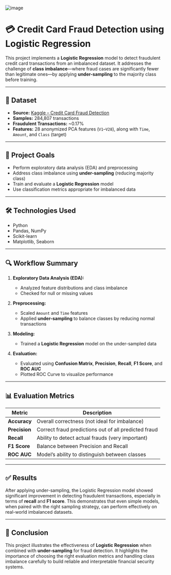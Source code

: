

![image](https://github.com/user-attachments/assets/d48757d2-edb3-4e59-a9d3-68dd7037e646)

# 💳 Credit Card Fraud Detection using Logistic Regression

This project implements a **Logistic Regression** model to detect fraudulent credit card transactions from an imbalanced dataset. It addresses the challenge of **class imbalance**—where fraud cases are significantly fewer than legitimate ones—by applying **under-sampling** to the majority class before training.

---

## 📂 Dataset

* **Source:** [Kaggle – Credit Card Fraud Detection](https://www.kaggle.com/datasets/mlg-ulb/creditcardfraud)
* **Samples:** 284,807 transactions
* **Fraudulent Transactions:** \~0.17%
* **Features:** 28 anonymized PCA features (`V1`–`V28`), along with `Time`, `Amount`, and `Class` (target)

---

## 🎯 Project Goals

* Perform exploratory data analysis (EDA) and preprocessing
* Address class imbalance using **under-sampling** (reducing majority class)
* Train and evaluate a **Logistic Regression** model
* Use classification metrics appropriate for imbalanced data

---

## 🛠️ Technologies Used

* Python
* Pandas, NumPy
* Scikit-learn
* Matplotlib, Seaborn

---

## 🔍 Workflow Summary

1. **Exploratory Data Analysis (EDA):**

   * Analyzed feature distributions and class imbalance
   * Checked for null or missing values

2. **Preprocessing:**

   * Scaled `Amount` and `Time` features
   * Applied **under-sampling** to balance classes by reducing normal transactions

3. **Modeling:**

   * Trained a **Logistic Regression** model on the under-sampled data

4. **Evaluation:**

   * Evaluated using **Confusion Matrix**, **Precision**, **Recall**, **F1 Score**, and **ROC AUC**
   * Plotted ROC Curve to visualize performance

---

## 📊 Evaluation Metrics

| Metric        | Description                                          |
| ------------- | ---------------------------------------------------- |
| **Accuracy**  | Overall correctness (not ideal for imbalance)        |
| **Precision** | Correct fraud predictions out of all predicted fraud |
| **Recall**    | Ability to detect actual frauds (very important)     |
| **F1 Score**  | Balance between Precision and Recall                 |
| **ROC AUC**   | Model’s ability to distinguish between classes       |

---

## ✅ Results

After applying under-sampling, the Logistic Regression model showed significant improvement in detecting fraudulent transactions, especially in terms of **recall** and **F1 score**. This demonstrates that even simple models, when paired with the right sampling strategy, can perform effectively on real-world imbalanced datasets.

---

## 📌 Conclusion

This project illustrates the effectiveness of **Logistic Regression** when combined with **under-sampling** for fraud detection. It highlights the importance of choosing the right evaluation metrics and handling class imbalance carefully to build reliable and interpretable financial security systems.

